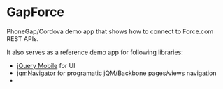 GapForce
========

PhoneGap/Cordova demo app that shows how to connect to Force.com REST APIs.

It also serves as a reference demo app for following libraries:
- [jQuery Mobile](http://jquerymobile.com/) for UI
- [jqmNavigator](https://github.com/pwalczyszyn/jqmNavigator) for programatic jQM/Backbone pages/views navigation
- 